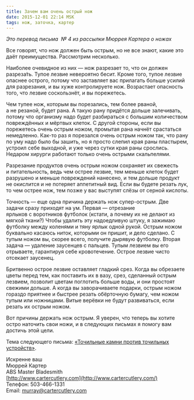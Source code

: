 ```yaml
---
title: Зачем вам очень острый нож
date: 2015-12-01 22:14 MSK
tags: нож, заточка, картер 
---
```


*Это перевод письма  № 4 из рассылки Мюррея Картера о ножах*

Все говорят, что нож должен быть острым, но не все знают, какие это даёт преимущества. Рассмотрим несколько. 

Наиболее очевидное из них — нож разрезает то, что он должен разреза&#769;ть. Тупое лезвие невероятно бесит. Кроме того, тупое лезвие опаснее острого, потому что заставляет вас прилагать больше усилий для разрезания, и вы хуже контролируете нож. Возрастает опасность того, что лезвие соскользнёт, и вы порежетесь.

Чем тупее нож, которым вы порезались, тем более рваной, а не резаной, будет рана. А такую рану придётся дольше залечивать, потому что организму надо будет разбираться с большим количеством повреждённых и мёртвых клеток. С другой стороны, если вы порежетесь очень острым ножом, промытая рана начнёт срастаться немедленно. Как-то раз я порезался очень острым ножом так, что рану по уму надо было бы зашить, но я просто слепил края раны пластырем, устроил себе выходной, и уже через сутки края раны срослись. Недаром хирурги работают только очень острыми скальпелями.

Разрезание продуктов очень острым ножом сохраняет их свежесть и питательность, ведь чем острее лезвие, тем меньше клеток будет разрушено и меньше повреждений нанесено, и тем дольше продукт не окислится и не потеряет аппетитный вид. Если вы будете резать лук, то чем острее нож, тем позже у вас выступят слёзы от серной кислоты. 

Точность — еще одна причина держать нож супер-острым. Две задачи сразу приходят на ум. Первая — отрезание ярлыков с воротников футболок (кстати, а почему их не делают из мягкой ткани?) Чтобы удалить эту надоедливую штуку, я зажимаю футболку между коленями и тяну ярлык одной рукой. Острым ножом буквально касаюсь ниток, которыми он пришит, и дело сделано. С тупым ножом вы, скорее всего, получите дырявую футболку. Вторая задача — удаление заусенцев с пальцев. Тупым лезвием вы его отрываете, гарантируя себе кровотечение. Острое лезвие чисто отсекает заусенец. 

Бритвенно острое лезвие оставляет гладкий срез. Когда вы обрезаете цветы перед тем, как поставить их в вазу, срез, сделанный острым лезвием, позволит цветам поглотить больше воды, и они простоят свежими дольше. А когда вы заворачиваете подарки, острым ножом гораздо приятнее и быстрее резать обёрточную бумагу, чем ножом тупым или ножницами. Витые верёвки не будут развиваться, если резать их острым ножом.

Вот причины держать нож острым. Я уверен, что теперь вы хотите остро наточить свои ножи, и в следующих письмах я помогу вам достичь этой цели.

Тема следующего письма: [«Точильные камни против точильных устройств»](/2015-12-02-carter-o-nozhah-5/).


Искренне ваш<br> 
Мюррей Картер<br>
ABS Master Bladesmith<br> 
[http://www.cartercutlery.com](http://www.cartercutlery.com/)<br> 
Телефон: 503-466-1331<br> 
Email: murray@cartercutlery.com	

